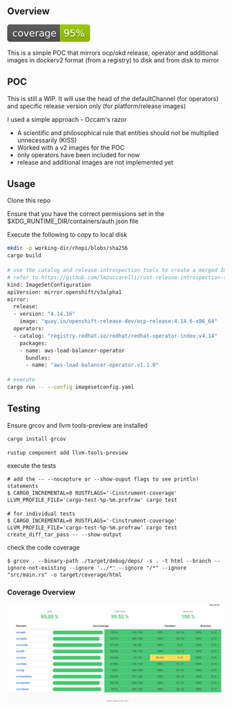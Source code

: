 ## Overview

![Badges](assets/flat.svg)

This is a simple POC that mirrors ocp/okd release, operator and additional images in dockerv2 format (from a registry) to disk 
and from disk to mirror

## POC 

This is still a WIP. It will use the head of the defaultChannel (for operators) 
and specific release version only (for platform/release images)

I used a simple approach - Occam's razor

- A scientific and philosophical rule that entities should not be multiplied unnecessarily (KISS)
- Worked with a v2 images for the POC
- only operators have been included for now
- release and additional images are not implemented yet

## Usage

Clone this repo

Ensure that you have the correct permissions set in the $XDG_RUNTIME_DIR/containers/auth.json file

Execute the following to copy to local disk 

```bash
mkdir -p working-dir/rhopi/blobs/sha256
cargo build 

# use the catalog and release introspection tools to create a merged ImageSetConfig (this uses the example in this repo)
# refer to https://github.com/lmzuccarelli/rust-release-introspection-tool and https://github.com/lmzuccarelli/rust-catalog-introspection-tool for more details
kind: ImageSetConfiguration
apiVersion: mirror.openshift/v3alpha1
mirror:
  release: 
  - version: "4.14.16"
    image: "quay.io/openshift-release-dev/ocp-release:4.14.6-x86_64"
  operators:
  - catalog: "registry.redhat.io/redhat/redhat-operator-index:v4.14"
    packages:
    - name: aws-load-balancer-operator
      bundles: 
      - name: "aws-load-balancer-operator.v1.1.0"  

# execute 
cargo run -- --config imagesetconfig.yaml 
```

## Testing

Ensure grcov and  llvm tools-preview are installed

```
cargo install grcov 

rustup component add llvm-tools-preview

```

execute the tests

```
# add the -- --nocapture or --show-ouput flags to see println! statements
$ CARGO_INCREMENTAL=0 RUSTFLAGS='-Cinstrument-coverage' LLVM_PROFILE_FILE='cargo-test-%p-%m.profraw' cargo test

# for individual tests
$ CARGO_INCREMENTAL=0 RUSTFLAGS='-Cinstrument-coverage' LLVM_PROFILE_FILE='cargo-test-%p-%m.profraw' cargo test create_diff_tar_pass -- --show-output
```

check the code coverage

```
$ grcov . --binary-path ./target/debug/deps/ -s . -t html --branch --ignore-not-existing --ignore '../*' --ignore "/*" --ignore "src/main.rs" -o target/coverage/html

```

### Coverage Overview

![Cover](assets/coverage-overview.png)

